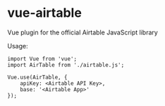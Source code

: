 # vue-airtable
Vue plugin for the official Airtable JavaScript library

Usage:


```
import Vue from 'vue';
import AirTable from './airtable.js';

Vue.use(AirTable, {
    apiKey: <Airtable API Key>,
    base: '<Airtable App>'
});
```
